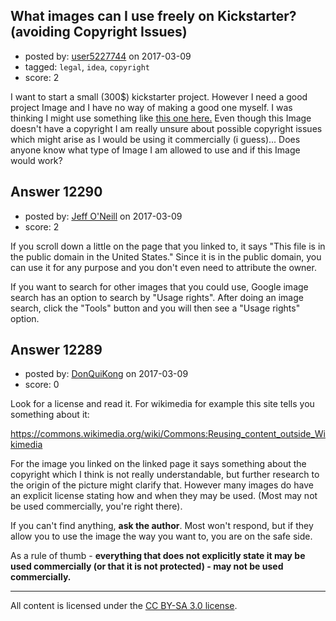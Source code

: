 ## What images can I use freely on Kickstarter? (avoiding Copyright Issues)

- posted by: [user5227744](https://stackexchange.com/users/6790377/user5227744) on 2017-03-09
- tagged: `legal`, `idea`, `copyright`
- score: 2

I want to start a small (300$) kickstarter project. However I need a good project Image and I have no way of making a good one myself. I was thinking I might use something like [this one here.][1] Even though this Image doesn't have a copyright I am really unsure about possible copyright issues which might arise as I would be using it commercially (i guess)... Does anyone know what type of Image I am allowed to use and if this Image would work?


  [1]: https://commons.wikimedia.org/wiki/File:ISS034E016601_-_Stratocumulus_Clouds_-_Pacific_Ocean.jpg


## Answer 12290

- posted by: [Jeff O'Neill](https://stackexchange.com/users/46273/jeff-o-neill) on 2017-03-09
- score: 2

If you scroll down a little on the page that you linked to, it says "This file is in the public domain in the United States."  Since it is in the public domain, you can use it for any purpose and you don't even need to attribute the owner.

If you want to search for other images that you could use, Google image search has an option to search by "Usage rights".  After doing an image search, click the "Tools" button and you will then see a "Usage rights" option.


## Answer 12289

- posted by: [DonQuiKong](https://stackexchange.com/users/9739821/donquikong) on 2017-03-09
- score: 0

Look for a license and read it. For wikimedia for example this site tells you something about it:

https://commons.wikimedia.org/wiki/Commons:Reusing_content_outside_Wikimedia

For the image you linked on the linked page it says something about the copyright which I think is not really understandable, but further research to the origin of the picture might clarify that. However many images do have an explicit license stating how and when they may be used. (Most may not be used commercially, you're right there). 

If you can't find anything, **ask the author**. Most won't respond, but if they allow you to use the image the way you want to, you are on the safe side.

As a rule of thumb - **everything that does not explicitly state it may be used commercially (or that it is not protected) - may not be used commercially.**



---

All content is licensed under the [CC BY-SA 3.0 license](https://creativecommons.org/licenses/by-sa/3.0/).
